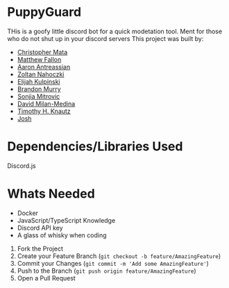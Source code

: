 # PuppyGuard
THis is a goofy little discord bot for a quick modetation tool. Ment for those who do not shut up in your discord servers
This project was built by:
- [Christopher Mata](https://github.com/Christopher-Mata)
- [Matthew Fallon](https://github.com/MatthewFallon)
- [Aaron Antreassian](https://www.github.com/Antreassian616)
- [Zoltan Nahoczki](https://github.com/nahoczki)
- [Elijah Kulpinski](https://github.com/DividesZero)
- [Brandon Murry](https://github.com/FishingInBot)
- [Sonjia Mitrovic](https://github.com/SonjaMitrovic)
- [David Milan-Medina](https://github.com/DevidM9779)
- [Timothy H. Knautz](https://github.com/sinecosine314)
- [Josh](https://github.com/chzcurd)

# Dependencies/Libraries Used
Discord.js

# Whats Needed
- Docker
- JavaScript/TypeScript Knowledge
- Discord API key
- A glass of whisky when coding

1. Fork the Project
2. Create your Feature Branch (`git checkout -b feature/AmazingFeature`)
3. Commit your Changes (`git commit -m 'Add some AmazingFeature'`)
4. Push to the Branch (`git push origin feature/AmazingFeature`)
5. Open a Pull Request
